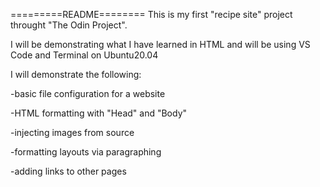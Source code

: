 =========README========
This is my first "recipe site" project throught "The Odin Project".

I will be demonstrating what I have learned in HTML and will be using VS Code and Terminal on Ubuntu20.04

I will demonstrate the following:

-basic file configuration for a website

-HTML formatting with "Head" and "Body"

-injecting images from source

-formatting layouts via paragraphing

-adding links to other pages

